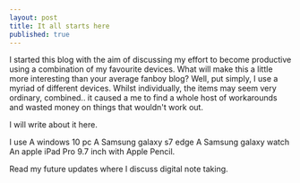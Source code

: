 ```yaml
---
layout: post
title: It all starts here
published: true
---
```


I started this blog with the aim of discussing my effort to become productive using a combination of my favourite devices.
What will make this a little more interesting than your average fanboy blog? Well, put simply, I use a myriad of different devices. Whilst individually, the items may seem very ordinary, combined.. it caused a me to find a whole host of workarounds and wasted money on things that wouldn't work out. 

I will write about it here.

I use 
A windows 10 pc
A Samsung galaxy s7 edge
A Samsung galaxy watch
An apple iPad Pro 9.7 inch with Apple Pencil.

Read my future updates where I discuss digital note taking. 

